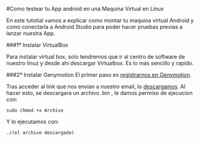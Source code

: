 #Como testear tu App android en una Maquina Virtual en Linux

En este tutotial vamos a explicar como montar tu maquina virtual Android y como conectarla a Android Studio para poder hacer pruebas previas a lanzar nuestra App.

###1º Instalar VirtualBox

Para instalar virtual box, solo tendremos que ir al centro de software de nuestro linuz y desde ahi descargar Virtualbox. Es lo mas sencillo y rapido.

###2º Instalar Genymotion
 El primer paso es [registrarnos en Genymotion](https://www.genymotion.com/#!/auth/account-creation).
 
 Tras acceder al link que nos envian a nuestro email, lo [descargamos](https://www.genymotion.com/#!/download). Al hacer esto, se descargara un archivo .bin , le damos permiso de ejecucion con:

	sudo chmod +x Archivo
    
Y lo ejecutamos con:

	./(el archivo descargado)
    
